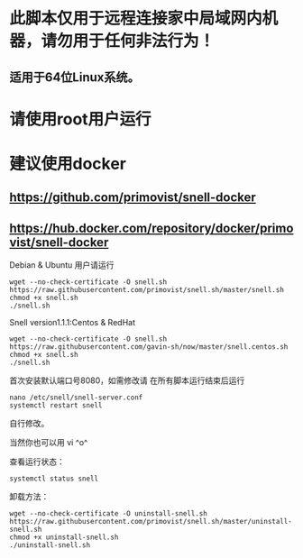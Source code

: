 # 此脚本仅用于远程连接家中局域网内机器，请勿用于任何非法行为！
## 适用于64位Linux系统。
# 请使用root用户运行
# 建议使用docker
## https://github.com/primovist/snell-docker
## https://hub.docker.com/repository/docker/primovist/snell-docker

Debian & Ubuntu 用户请运行

```
wget --no-check-certificate -O snell.sh https://raw.githubusercontent.com/primovist/snell.sh/master/snell.sh
chmod +x snell.sh
./snell.sh
```

Snell version1.1.1:Centos & RedHat

```
wget --no-check-certificate -O snell.sh https://raw.githubusercontent.com/gavin-sh/now/master/snell.centos.sh
chmod +x snell.sh
./snell.sh
```

首次安装默认端口号8080，如需修改请
在所有脚本运行结束后运行

```
nano /etc/snell/snell-server.conf
systemctl restart snell
```

自行修改。

当然你也可以用 vi ^o^

查看运行状态：

```
systemctl status snell
```

卸载方法：

```
wget --no-check-certificate -O uninstall-snell.sh https://raw.githubusercontent.com/primovist/snell.sh/master/uninstall-snell.sh
chmod +x uninstall-snell.sh
./uninstall-snell.sh
```

